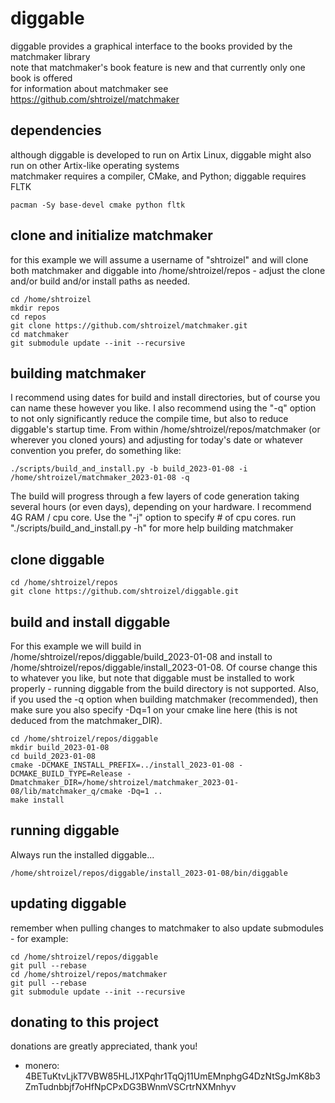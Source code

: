 # diggable
diggable provides a graphical interface to the books provided by the matchmaker library<br/>
note that matchmaker's book feature is new and that currently only one book is offered<br/>
for information about matchmaker see https://github.com/shtroizel/matchmaker

## dependencies
although diggable is developed to run on Artix Linux, diggable might also run on other Artix-like
operating systems
<br/>
matchmaker requires a compiler, CMake, and Python; diggable requires FLTK
```
pacman -Sy base-devel cmake python fltk
```

## clone and initialize matchmaker
for this example we will assume a username of "shtroizel" and will clone both matchmaker and diggable
into /home/shtroizel/repos - adjust the clone and/or build and/or install paths as needed.
```
cd /home/shtroizel
mkdir repos
cd repos
git clone https://github.com/shtroizel/matchmaker.git
cd matchmaker
git submodule update --init --recursive
```

## building matchmaker
I recommend using dates for build and install directories, but of course you can name these
however you like. I also recommend using the "-q" option to not only significantly reduce the compile
time, but also to reduce diggable's startup time. From within /home/shtroizel/repos/matchmaker (or
wherever you cloned yours) and adjusting for today's date or whatever convention you prefer,
do something like:
```
./scripts/build_and_install.py -b build_2023-01-08 -i /home/shtroizel/matchmaker_2023-01-08 -q
```
The build will progress through a few layers of code generation taking several hours (or even days),
depending on your hardware. I recommend 4G RAM / cpu core. Use the "-j" option to specify # of cpu cores.
run "./scripts/build_and_install.py -h" for more help building matchmaker

## clone diggable
```
cd /home/shtroizel/repos
git clone https://github.com/shtroizel/diggable.git
```

## build and install diggable
For this example we will build in /home/shtroizel/repos/diggable/build_2023-01-08 and install to
/home/shtroizel/repos/diggable/install_2023-01-08. Of course change this to whatever you like, but note
that diggable must be installed to work properly - running diggable from the build directory is not
supported. Also, if you used the -q option when building matchmaker (recommended), then make sure you
also specify -Dq=1 on your cmake line here (this is not deduced from the matchmaker_DIR).
```
cd /home/shtroizel/repos/diggable
mkdir build_2023-01-08
cd build_2023-01-08
cmake -DCMAKE_INSTALL_PREFIX=../install_2023-01-08 -DCMAKE_BUILD_TYPE=Release -Dmatchmaker_DIR=/home/shtroizel/matchmaker_2023-01-08/lib/matchmaker_q/cmake -Dq=1 ..
make install
```

## running diggable
Always run the installed diggable...
```
/home/shtroizel/repos/diggable/install_2023-01-08/bin/diggable
```

## updating diggable
remember when pulling changes to matchmaker to also update submodules - for example:
```
cd /home/shtroizel/repos/diggable
git pull --rebase
cd /home/shtroizel/repos/matchmaker
git pull --rebase
git submodule update --init --recursive
```

## donating to this project
donations are greatly appreciated, thank you!<br>
* monero: 4BETuKtvLjkT7VBW85HLJ1XPqhr1TqQj11UmEMnphgG4DzNtSgJmK8b3ZmTudnbbjf7oHfNpCPxDG3BWnmVSCrtrNXMnhyv<br>
